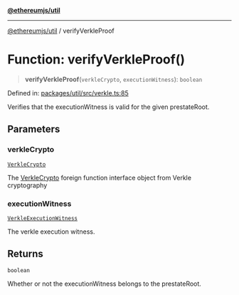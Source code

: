 [**@ethereumjs/util**](../README.md)

***

[@ethereumjs/util](../README.md) / verifyVerkleProof

# Function: verifyVerkleProof()

> **verifyVerkleProof**(`verkleCrypto`, `executionWitness`): `boolean`

Defined in: [packages/util/src/verkle.ts:85](https://github.com/Dargon789/ethereumjs-monorepo/blob/master/packages/util/src/verkle.ts#L85)

Verifies that the executionWitness is valid for the given prestateRoot.

## Parameters

### verkleCrypto

[`VerkleCrypto`](../interfaces/VerkleCrypto.md)

The [VerkleCrypto](../interfaces/VerkleCrypto.md) foreign function interface object from Verkle cryptography

### executionWitness

[`VerkleExecutionWitness`](../interfaces/VerkleExecutionWitness.md)

The verkle execution witness.

## Returns

`boolean`

Whether or not the executionWitness belongs to the prestateRoot.
